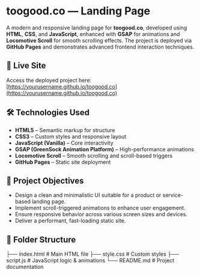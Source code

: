 # toogood.co — Landing Page

A modern and responsive landing page for **toogood.co**, developed using **HTML**, **CSS**, and **JavaScript**, enhanced with **GSAP** for animations and **Locomotive Scroll** for smooth scrolling effects. The project is deployed via **GitHub Pages** and demonstrates advanced frontend interaction techniques.

## 🔗 Live Site

Access the deployed project here: [https://yourusername.github.io/toogood.co](https://yourusername.github.io/toogood.co)

## 🛠️ Technologies Used

- **HTML5** – Semantic markup for structure
- **CSS3** – Custom styles and responsive layout
- **JavaScript (Vanilla)** – Core interactivity
- **GSAP (GreenSock Animation Platform)** – High-performance animations
- **Locomotive Scroll** – Smooth scrolling and scroll-based triggers
- **GitHub Pages** – Static site deployment

## 🎯 Project Objectives

- Design a clean and minimalistic UI suitable for a product or service-based landing page.
- Implement scroll-triggered animations to enhance user engagement.
- Ensure responsive behavior across various screen sizes and devices.
- Deliver a performant, fast-loading static site.

## 📂 Folder Structure

├── index.html # Main HTML file
├── style.css # Custom styles
├── script.js # JavaScript logic & animations
└── README.md # Project documentation
